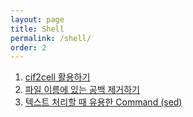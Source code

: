 ```yaml
---
layout: page
title: Shell
permalink: /shell/
order: 2
---
```


1. [cif2cell 활용하기](http://nodolee.github.io/2016/03/13/cif2cell/)
1. [파일 이름에 있는 공백 제거하기](http://nodolee.github.io/2015/11/05/remove_space/)
1. [텍스트 처리할 때 유용한 Command (sed)](http://nodolee.github.io/2015/10/23/shell-sed1/)
